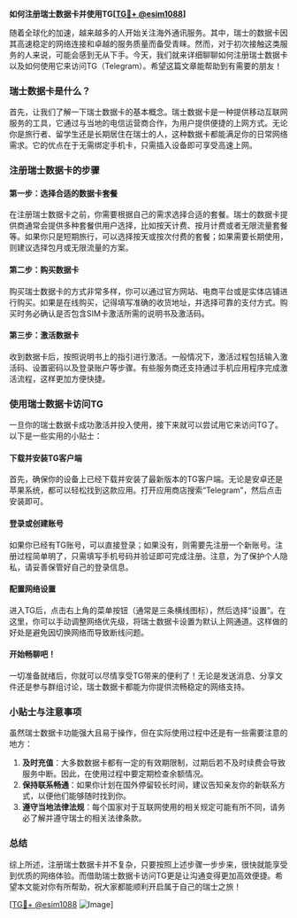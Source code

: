 **如何注册瑞士数据卡并使用TG[[TG💪+ @esim1088](https://t.me/s/esim1088)]**

随着全球化的加速，越来越多的人开始关注海外通讯服务。其中，瑞士的数据卡因其高速稳定的网络连接和卓越的服务质量而备受青睐。然而，对于初次接触这类服务的人来说，可能会感到无从下手。今天，我们就来详细聊聊如何注册瑞士数据卡以及如何使用它来访问TG（Telegram）。希望这篇文章能帮助到有需要的朋友！

### 瑞士数据卡是什么？

首先，让我们了解一下瑞士数据卡的基本概念。瑞士数据卡是一种提供移动互联网服务的工具，它通过与当地的电信运营商合作，为用户提供便捷的上网方式。无论你是旅行者、留学生还是长期居住在瑞士的人，这种数据卡都能满足你的日常网络需求。它的优点在于无需绑定手机卡，只需插入设备即可享受高速上网。

### 注册瑞士数据卡的步骤

#### 第一步：选择合适的数据卡套餐

在注册瑞士数据卡之前，你需要根据自己的需求选择合适的套餐。瑞士的数据卡提供商通常会提供多种套餐供用户选择，比如按天计费、按月计费或者无限流量套餐等。如果你只是短期旅行，可以选择按天或按次付费的套餐；如果需要长期使用，则建议选择包月或无限流量的方案。

#### 第二步：购买数据卡

购买瑞士数据卡的方式非常多样，你可以通过官方网站、电商平台或是实体店铺进行购买。如果是在线购买，记得填写准确的收货地址，并选择可靠的支付方式。购买时务必确认是否包含SIM卡激活所需的说明书及激活码。

#### 第三步：激活数据卡

收到数据卡后，按照说明书上的指引进行激活。一般情况下，激活过程包括输入激活码、设置密码以及登录账户等步骤。有些服务商还支持通过手机应用程序完成激活流程，这样更加方便快捷。

### 使用瑞士数据卡访问TG

一旦你的瑞士数据卡成功激活并投入使用，接下来就可以尝试用它来访问TG了。以下是一些实用的小贴士：

#### 下载并安装TG客户端

首先，确保你的设备上已经下载并安装了最新版本的TG客户端。无论是安卓还是苹果系统，都可以轻松找到这款应用。打开应用商店搜索“Telegram”，然后点击安装即可。

#### 登录或创建账号

如果你已经有TG账号，可以直接登录；如果没有，则需要先注册一个新账号。注册过程简单明了，只需填写手机号码并验证即可完成注册。注意，为了保护个人隐私，请妥善保管好自己的登录信息。

#### 配置网络设置

进入TG后，点击右上角的菜单按钮（通常是三条横线图标），然后选择“设置”。在这里，你可以手动调整网络优先级，将瑞士数据卡设置为默认上网通道。这样做的好处是避免因切换网络而导致断线问题。

#### 开始畅聊吧！

一切准备就绪后，你就可以尽情享受TG带来的便利了！无论是发送消息、分享文件还是参与群组讨论，瑞士数据卡都能为你提供流畅稳定的网络支持。

### 小贴士与注意事项

虽然瑞士数据卡功能强大且易于操作，但在实际使用过程中还是有一些需要注意的地方：

1. **及时充值**：大多数数据卡都有一定的有效期限制，过期后若不及时续费会导致服务中断。因此，在使用过程中要定期检查余额情况。
2. **保持联系畅通**：如果你计划在国外停留较长时间，建议告知亲友你的新联系方式，以便他们能够随时找到你。
3. **遵守当地法律法规**：每个国家对于互联网使用的相关规定可能有所不同，请务必了解并遵守瑞士的相关法律条款。

### 总结

综上所述，注册瑞士数据卡并不复杂，只要按照上述步骤一步步来，很快就能享受到优质的网络体验。而借助瑞士数据卡访问TG更是让沟通变得更加高效便捷。希望本文能对你有所帮助，祝大家都能顺利开启属于自己的瑞士之旅！

[[TG💪+ @esim1088](https://t.me/s/esim1088) ![Image](https://i.postimg.cc/4NQfJmqS/Snipaste-2025-05-13-00-14-12.png)]